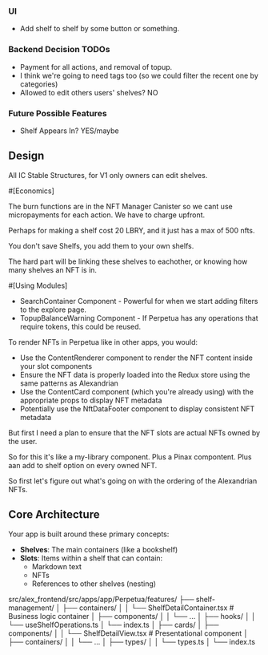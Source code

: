### UI

- Add shelf to shelf by some button or something.


### Backend Decision TODOs
- Payment for all actions, and removal of topup.
- I think we're going to need tags too (so we could filter the recent one by categories)
- Allowed to edit others users' shelves? NO



### Future Possible Features

- Shelf Appears In? YES/maybe

## Design

All IC Stable Structures, for V1 only owners can edit shelves.

#[Economics]

The burn functions are in the NFT Manager Canister so we cant use micropayments for each action. We have to charge upfront.

Perhaps for making a shelf cost 20 LBRY, and it just has a max of 500 nfts.

You don't save Shelfs, you add them to your own shelfs.

The hard part will be linking these shelves to eachother, or knowing how many shelves an NFT is in.










#[Using Modules] 

- SearchContainer Component - Powerful for when we start adding filters to the explore page.
- TopupBalanceWarning Component - If Perpetua has any operations that require tokens, this could be reused.






To render NFTs in Perpetua like in other apps, you would:
- Use the ContentRenderer component to render the NFT content inside your slot components
- Ensure the NFT data is properly loaded into the Redux store using the same patterns as Alexandrian
- Use the ContentCard component (which you're already using) with the appropriate props to display NFT metadata
- Potentially use the NftDataFooter component to display consistent NFT metadata

But first I need a plan to ensure that the NFT slots are actual NFTs owned by the user.

So for this it's like a my-library component. Plus a Pinax compontent. Plus aan add to shelf option on every owned NFT.

So first let's figure out what's going on with the ordering of the Alexandrian NFTs.















## Core Architecture

Your app is built around these primary concepts:
- **Shelves**: The main containers (like a bookshelf)
- **Slots**: Items within a shelf that can contain:
  - Markdown text
  - NFTs
  - References to other shelves (nesting)

src/alex_frontend/src/apps/app/Perpetua/features/
├── shelf-management/
│   ├── containers/
│   │   └── ShelfDetailContainer.tsx  # Business logic container
│   ├── components/
│   │   └── ...
│   ├── hooks/
│   │   └── useShelfOperations.ts
│   └── index.ts
│
├── cards/
│   ├── components/
│   │   └── ShelfDetailView.tsx      # Presentational component
│   ├── containers/
│   │   └── ...
│   ├── types/
│   │   └── types.ts
│   └── index.ts












